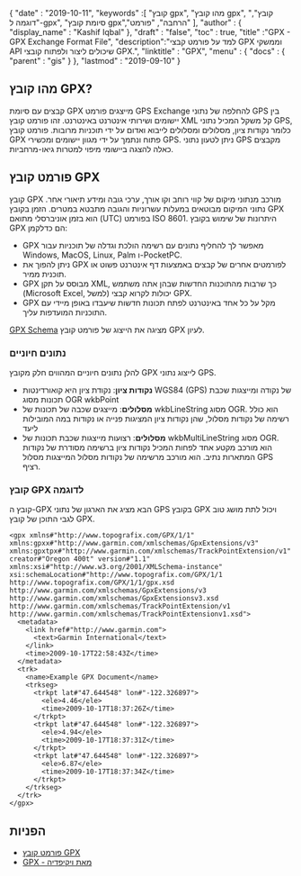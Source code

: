 {
  "date" : "2019-10-11",
  "keywords" :[ "קובץ gpx", "מהו קובץ gpx", "קובץ", "דוגמה ל-gpx", "סיומת קובץ gpx","הרחבה", "פורמט" ],
  "author" : {
    "display_name" : "Kashif Iqbal"
},
  "draft" : "false",
  "toc" : true,
  "title" :"GPX - GPX Exchange Format File",
  "description":"למד על פורמט קבצי GPX וממשקי API שיכולים ליצור ולפתוח קובצי GPX.",
  "linktitle" : "GPX",
  "menu" : {
    "docs" : {
      "parent" : "gis"
}
},
  "lastmod" : "2019-09-10"
}

## מהו קובץ GPX?

קבצים עם סיומת GPX מייצגים פורמט GPS Exchange להחלפה של נתוני GPS בין יישומים ושירותי אינטרנט באינטרנט. זהו פורמט קובץ XML קל משקל המכיל נתוני GPS, כלומר נקודות ציון, מסלולים ומסלולים לייבוא ואדום על ידי תוכניות מרובות. פורמט קובץ GPX פתוח ונתמך על ידי מגוון יישומים ומכשירי GPS. ניתן לטעון נתוני GPS מקבצים כאלה להצגה ביישומי מיפוי למטרות גיאו-מרחביות.

## פורמט קובץ GPX ##

קובץ GPX מורכב מנתוני מיקום של קווי רוחב וקו אורך, ערכי גובה ומידע תיאורי אחר. נתוני המיקום מבוטאים במעלות עשרוניות והגובה מתבטא במטרים. הזמן בקובץ GPX הוא בזמן אוניברסלי מתואם (UTC) בפורמט ISO 8601. היתרונות של שימוש בקובץ GPX הם כדלקמן:

* GPX מאפשר לך להחליף נתונים עם רשימה הולכת וגדלה של תוכניות עבור Windows, MacOS, Linux, Palm ו-PocketPC.
* ניתן להפוך את GPX לפורמטים אחרים של קבצים באמצעות דף אינטרנט פשוט או תוכנית ממיר.
* GPX מבוסס על תקן XML, כך שרבות מהתוכנות החדשות שבהן אתה משתמש (Microsoft Excel, למשל) יכולות לקרוא קבצי GPX.
* GPX מקל על כל אחד באינטרנט לפתח תכונות חדשות שיעבדו באופן מיידי עם התוכניות המועדפות עליך.

[GPX Schema](https://www.topografix.com/GPX/1/1/gpx.xsd) מציגה את הייצוג של פורמט קובץ GPX לעיון.

### נתונים חיוניים ###

להלן נתונים חיוניים המהווים חלק מקובץ GPX לייצוג נתוני GPS.

* **נקודות ציון**: נקודת ציון היא קואורדינטות WGS84 (GPS) של נקודה ומייצגות שכבת תכונות מסוג OGR wkbPoint
* **מסלולים**: מייצגים שכבה של תכונות של wkbLineString מסוג OGR. הוא כולל רשימה של נקודות מסלול, שהן נקודות ציון המציגות פנייה או נקודות במה המובילות ליעד
* **מסלולים**: רצועות מייצגות שכבת תכונות של wkbMultiLineString מסוג OGR. הוא מורכב מקטע אחד לפחות המכיל נקודות ציון ברשימה מסודרת של נקודות המתארות נתיב. הוא מורכב מרשימה של נקודות מסלול המייצגות מסלול GPS רציף.

### קובץ GPX לדוגמה ###

קובץ ה-GPX הבא מציג את הארגון של נתוני GPS בקובץ GPX ויכול לתת מושג טוב לגבי התוכן של קובץ GPX.

```
<gpx xmlns#"http://www.topografix.com/GPX/1/1" xmlns:gpxx#"http://www.garmin.com/xmlschemas/GpxExtensions/v3" xmlns:gpxtpx#"http://www.garmin.com/xmlschemas/TrackPointExtension/v1" creator#"Oregon 400t" version#"1.1" xmlns:xsi#"http://www.w3.org/2001/XMLSchema-instance" xsi:schemaLocation#"http://www.topografix.com/GPX/1/1 http://www.topografix.com/GPX/1/1/gpx.xsd http://www.garmin.com/xmlschemas/GpxExtensions/v3 http://www.garmin.com/xmlschemas/GpxExtensionsv3.xsd http://www.garmin.com/xmlschemas/TrackPointExtension/v1 http://www.garmin.com/xmlschemas/TrackPointExtensionv1.xsd">
  <metadata>
    <link href#"http://www.garmin.com">
      <text>Garmin International</text>
    </link>
    <time>2009-10-17T22:58:43Z</time>
  </metadata>
  <trk>
    <name>Example GPX Document</name>
    <trkseg>
      <trkpt lat#"47.644548" lon#"-122.326897">
        <ele>4.46</ele>
        <time>2009-10-17T18:37:26Z</time>
      </trkpt>
      <trkpt lat#"47.644548" lon#"-122.326897">
        <ele>4.94</ele>
        <time>2009-10-17T18:37:31Z</time>
      </trkpt>
      <trkpt lat#"47.644548" lon#"-122.326897">
        <ele>6.87</ele>
        <time>2009-10-17T18:37:34Z</time>
      </trkpt>
    </trkseg>
  </trk>
</gpx>
```

## הפניות ##

* [פורמט קובץ GPX](https://www.topografix.com/gpx.asp)
* [GPX - מאת ויקיפדיה](https://en.wikipedia.org/wiki/GPS_Exchange_Format)

